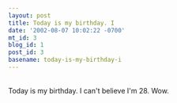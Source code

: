 ```yaml
---
layout: post
title: Today is my birthday. I
date: '2002-08-07 10:02:22 -0700'
mt_id: 3
blog_id: 1
post_id: 3
basename: today-is-my-birthday-i
---
```

<br />Today is my birthday. I can't believe I'm 28. Wow.<br /><br /><br />
